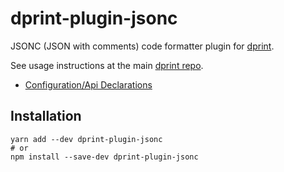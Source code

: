 # dprint-plugin-jsonc

JSONC (JSON with comments) code formatter plugin for [dprint](https://github.com/dsherret/dprint).

See usage instructions at the main [dprint repo](https://github.com/dsherret/dprint).

* [Configuration/Api Declarations](lib/dprint-plugin-jsonc.d.ts)

## Installation

```
yarn add --dev dprint-plugin-jsonc
# or
npm install --save-dev dprint-plugin-jsonc
```
